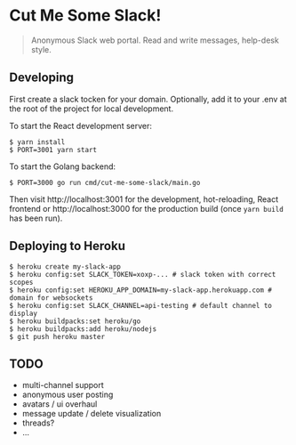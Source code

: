 # Cut Me Some Slack!
> Anonymous Slack web portal. Read and write messages, help-desk style.


## Developing

First create a slack tocken for your domain. Optionally, add
it to your .env at the root of the project for local development.


To start the React development server:

```
$ yarn install
$ PORT=3001 yarn start
```


To start the Golang backend:

```
$ PORT=3000 go run cmd/cut-me-some-slack/main.go
```

Then visit http://localhost:3001 for the development, hot-reloading,
React frontend or http://localhost:3000 for the production build (once
`yarn build` has been run).


## Deploying to Heroku

```
$ heroku create my-slack-app
$ heroku config:set SLACK_TOKEN=xoxp-... # slack token with correct scopes
$ heroku config:set HEROKU_APP_DOMAIN=my-slack-app.herokuapp.com # domain for websockets
$ heroku config:set SLACK_CHANNEL=api-testing # default channel to display
$ heroku buildpacks:set heroku/go
$ heroku buildpacks:add heroku/nodejs
$ git push heroku master
```

## TODO

* multi-channel support
* anonymous user posting
* avatars / ui overhaul
* message update / delete visualization
* threads?
* ...
